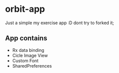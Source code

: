 # orbit-app

Just a simple my exercise app :D
dont try to forked it;

## App contains 
* Rx data binding
* Cicle Image View
* Custom Font
* SharedPreferences
